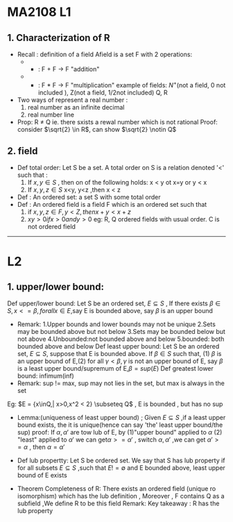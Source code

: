 # MA2108 L1
## 1. Characterization of R
* Recall : definition of a field
	Afield is a set F with 2 operations:
	* + : F + F -> F "addition"
	* * : F * F -> F "multiplication"
	example of fields: $N^+$(not a field, 0 not included ), Z(not a field, $1/2$not included) Q, R
* Two ways of represent a real number :
	1. real number as an infinite decimal
	2. real number line
* Prop: R $\neq$ Q ie. there sxists a rewal number which is not rational
	Proof: consider $\sqrt{2} \in R$, can show  $\sqrt{2} \notin Q$
## 2. field
* Def total order: Let S be a set. A total order on S is a relation denoted '<'  such that :
	1. If $x, y \in S$ , then  on of the following holds: x < y ot x=y or y < x
	2. If $x,y,z \in S$ x<y, y<z ,then x < z
* Def : An ordered set: a set S with some total order
* Def : An ordered field is a field F which is an ordered set such that 
	1. if $x,y,z \in F, y<Z,then x+y<x+z$
	2. $xy>0 if x>0 and y>0$
	    eg: R, Q ordered fields with usual order.
	    C is not ordered field
---

# L2
## 1. upper/lower bound:
Def upper/lower bound: Let S be an ordered set, $E \subseteq S$ , If there exists $\beta \in S, x<= \beta,for all x\in E$,say E is bounded above, say $\beta$ is an upper bound
* Remark:
	1.Upper bounds and lower bounds may not be unique
	2.Sets may be bounded above but not below
	3.Sets may be bounded below but not above
	4.Unbounded:not bounded above and below
	5.bounded: both bounded above and below
Def least upper bound:  Let S be an ordered set, $E \subseteq S$, suppose that E is bounded above. If  $\beta \in S$ such that, (1) $\beta$ is an upper bound of E,(2) for all $\gamma < \beta, \gamma$ is not an upper bound of E, say $\beta$ is a least upper bound/supremum of E,$\beta = sup(E)$
Def greatest lower bound: infimum(inf)
* Remark: sup != max, sup may not lies in the set, but max is always in the set

Eg: $E = {x\inQ,| x>0,x^2 < 2} \subseteq Q$ , E is bounded , but has no sup

* Lemma:(uniqueness of least upper bound) ; Given $E\subseteq S$ ,if a least upper bound exists, the it is unique(hence can say 'the' least upper bound/the sup)
	proof: If $\alpha, \alpha'$ are tow lub of E, by (1)"upper bound" applied to $\alpha$ (2) "least" applied to $\alpha'$ we can get$\alpha >= \alpha'$ , switch  $\alpha, \alpha'$ ,we can get  $\alpha' >= \alpha$ , then $\alpha =  \alpha'$
	
* Def lub propertty: Let S be ordered set. We say that S has lub property if for all subsets $E \subseteq S$ ,such that $E != \emptyset$ and E bounded above, least upper bound of E exists

* Theorem Completeness of R: There exists an ordered field (unique ro isomorphism) which has the lub definition , Moreover , F contains Q as a subfield ,We define R  to be this field
Remark: Key takeaway : R has the lub property